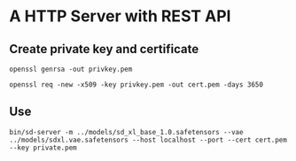 # A HTTP Server with REST API 

## Create private key and certificate
```
openssl genrsa -out privkey.pem

openssl req -new -x509 -key privkey.pem -out cert.pem -days 3650
```

## Use
```
bin/sd-server -m ../models/sd_xl_base_1.0.safetensors --vae ../models/sdxl.vae.safetensors --host localhost --port --cert cert.pem --key private.pem
```